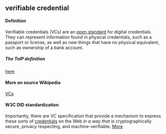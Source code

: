 ## verifiable credential

<h4>Definition</h4><p>Verifiable credentials (VCs) are an <a href="https://en.wikipedia.org/wiki/Open_standard">open standard</a> for digital credentials. They can represent information found in physical credentials, such as a passport or license, as well as new things that have no physical equivalent, such as ownership of a bank account.</p><h5>The ToIP definition</h5><p><a href="https://github.com/trustoverip/toip/wiki/verifiable-credential">here</a></p><h4>More on source Wikipedia</h4><p><a href="https://en.wikipedia.org/wiki/Verifiable_credentials">VCs</a></p><h4>W3C DID standardization</h4><p>Importantly, there are VC specification that provide a mechanism to express these sorts of <a href="https://www.w3.org/TR/vc-data-model/#dfn-credential">credentials</a> on the Web <em>in a way that is</em> cryptographically secure, privacy respecting, and machine-verifiable. <a href="https://www.w3.org/TR/vc-data-model/">More</a></p>

